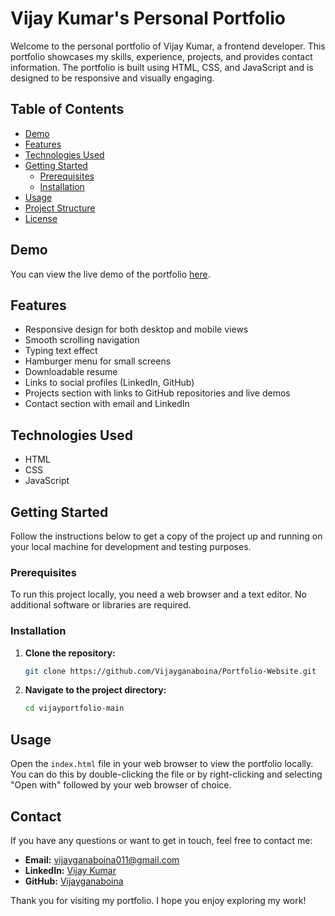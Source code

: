 # Vijay Kumar's Personal Portfolio

Welcome to the personal portfolio of Vijay Kumar, a frontend developer. This portfolio showcases my skills, experience, projects, and provides contact information. The portfolio is built using HTML, CSS, and JavaScript and is designed to be responsive and visually engaging.

## Table of Contents

- [Demo](#demo)
- [Features](#features)
- [Technologies Used](#technologies-used)
- [Getting Started](#getting-started)
  - [Prerequisites](#prerequisites)
  - [Installation](#installation)
- [Usage](#usage)
- [Project Structure](#project-structure)
- [License](#license)

## Demo

You can view the live demo of the portfolio [here](https://vijayganaboina.github.io/Portfolio-Website/).

## Features

- Responsive design for both desktop and mobile views
- Smooth scrolling navigation
- Typing text effect
- Hamburger menu for small screens
- Downloadable resume
- Links to social profiles (LinkedIn, GitHub)
- Projects section with links to GitHub repositories and live demos
- Contact section with email and LinkedIn

## Technologies Used

- HTML
- CSS
- JavaScript

## Getting Started

Follow the instructions below to get a copy of the project up and running on your local machine for development and testing purposes.

### Prerequisites

To run this project locally, you need a web browser and a text editor. No additional software or libraries are required.

### Installation

1. **Clone the repository:**

   ```bash
   git clone https://github.com/Vijayganaboina/Portfolio-Website.git
   ```

2. **Navigate to the project directory:**

   ```bash
   cd vijayportfolio-main
   ```

## Usage

Open the `index.html` file in your web browser to view the portfolio locally. You can do this by double-clicking the file or by right-clicking and selecting "Open with" followed by your web browser of choice.

## Contact

If you have any questions or want to get in touch, feel free to contact me:

- **Email:** [vijayganaboina011@gmail.com](mailto:vijayganaboina011@gmail.com)
- **LinkedIn:** [Vijay Kumar](https://www.linkedin.com/in/vijay-ganaboina-675600285/)
- **GitHub:** [Vijayganaboina](https://github.com/Vijayganaboina)

Thank you for visiting my portfolio. I hope you enjoy exploring my work!
